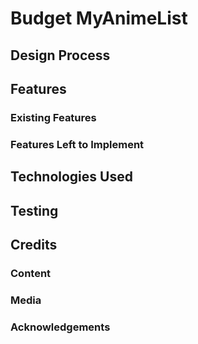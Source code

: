 # Budget MyAnimeList

## Design Process

## Features

### Existing Features

### Features Left to Implement

## Technologies Used

## Testing

## Credits

### Content

### Media

### Acknowledgements